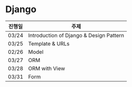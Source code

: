 # Django

| 진행일 | 주제            |
| ------ | --------------- |
| 03/24 | Introduction of Django & Design Pattern |
| 03/25 | Template & URLs |
| 02/26 | Model |
| 03/27 | ORM                                     |
| 03/28 | ORM with View |
| 03/31 | Form |


